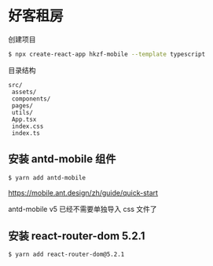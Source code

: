 # 好客租房


创建项目

```bash
$ npx create-react-app hkzf-mobile --template typescript
```

目录结构

```
src/
 assets/
 components/
 pages/
 utils/
 App.tsx
 index.css
 index.ts
```

## 安装 antd-mobile 组件

```bash
$ yarn add antd-mobile
```

https://mobile.ant.design/zh/guide/quick-start

antd-mobile v5 已经不需要单独导入 css 文件了

## 安装 react-router-dom 5.2.1

```bash
$ yarn add react-router-dom@5.2.1
```